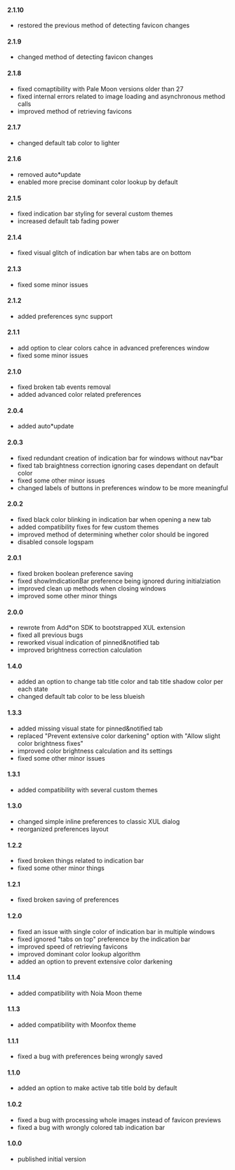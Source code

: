 #### 2.1.10
* restored the previous method of detecting favicon changes

#### 2.1.9
* changed method of detecting favicon changes

#### 2.1.8
* fixed comaptibility with Pale Moon versions older than 27
* fixed internal errors related to image loading and asynchronous method calls
* improved method of retrieving favicons

#### 2.1.7
* changed default tab color to lighter

#### 2.1.6
* removed auto*update
* enabled more precise dominant color lookup by default

#### 2.1.5
* fixed indication bar styling for several custom themes
* increased default tab fading power

#### 2.1.4
* fixed visual glitch of indication bar when tabs are on bottom

#### 2.1.3
* fixed some minor issues

#### 2.1.2
* added preferences sync support

#### 2.1.1
* add option to clear colors cahce in advanced preferences window
* fixed some minor issues

#### 2.1.0
* fixed broken tab events removal
* added advanced color related preferences

#### 2.0.4
* added auto*update

#### 2.0.3
* fixed redundant creation of indication bar for windows without nav*bar
* fixed tab braightness correction ignoring cases dependant on default color
* fixed some other minor issues
* changed labels of buttons in preferences window to be more meaningful

#### 2.0.2
* fixed black color blinking in indication bar when opening a new tab
* added compatibility fixes for few custom themes
* improved method of determining whether color should be ingored
* disabled console logspam

#### 2.0.1
* fixed broken boolean preference saving
* fixed showImdicationBar preference being ignored during initialziation
* improved clean up methods when closing windows
* improved some other minor things

#### 2.0.0
* rewrote from Add*on SDK to bootstrapped XUL extension
* fixed all previous bugs
* reworked visual indication of pinned&notified tab
* improved brightness correction calculation 

#### 1.4.0
* added an option to change tab title color and tab title shadow color per each state
* changed default tab color to be less blueish

#### 1.3.3
* added missing visual state for pinned&notified tab
* replaced "Prevent extensive color darkening" option with "Allow slight color brightness fixes"
* improved color brightness calculation and its settings
* fixed some other minor issues

#### 1.3.1
* added compatibility with several custom themes

#### 1.3.0
* changed simple inline preferences to classic XUL dialog
* reorganized preferences layout

#### 1.2.2
* fixed broken things related to indication bar
* fixed some other minor things

#### 1.2.1
* fixed broken saving of preferences

#### 1.2.0
* fixed an issue with single color of indication bar in multiple windows
* fixed ignored "tabs on top" preference by the indication bar
* improved speed of retrieving favicons
* improved dominant color lookup algorithm
* added an option to prevent extensive color darkening

#### 1.1.4
* added compatibility with Noia Moon theme

#### 1.1.3
* added compatibility with Moonfox theme

#### 1.1.1
* fixed a bug with preferences being wrongly saved

#### 1.1.0
* added an option to make active tab title bold by default

#### 1.0.2
* fixed a bug with processing whole images instead of favicon previews
* fixed a bug with wrongly colored tab indication bar

#### 1.0.0
* published initial version